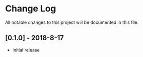 # Change Log
All notable changes to this project will be documented in this file.

## [0.1.0] - 2018-8-17
- Initial release
